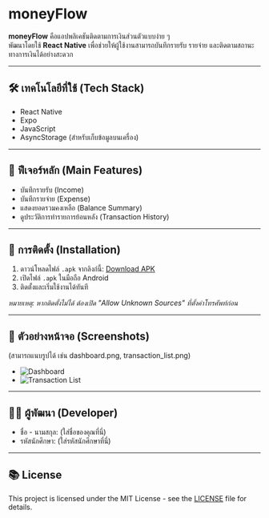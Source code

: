 # moneyFlow

**moneyFlow** คือแอปพลิเคชันติดตามการเงินส่วนตัวแบบง่าย ๆ  
พัฒนาโดยใช้ **React Native** เพื่อช่วยให้ผู้ใช้งานสามารถบันทึกรายรับ รายจ่าย และติดตามสถานะทางการเงินได้อย่างสะดวก

---

## 🛠 เทคโนโลยีที่ใช้ (Tech Stack)
- React Native
- Expo
- JavaScript
- AsyncStorage (สำหรับเก็บข้อมูลบนเครื่อง)

---

## 📱 ฟีเจอร์หลัก (Main Features)
- บันทึกรายรับ (Income)
- บันทึกรายจ่าย (Expense)
- แสดงยอดรวมคงเหลือ (Balance Summary)
- ดูประวัติการทำรายการย้อนหลัง (Transaction History)

---

## 📲 การติดตั้ง (Installation)

1. ดาวน์โหลดไฟล์ `.apk` จากลิงก์นี้: [Download APK](ใส่ลิงก์ที่นี่)
2. เปิดไฟล์ `.apk` ในมือถือ Android
3. ติดตั้งและเริ่มใช้งานได้ทันที

*หมายเหตุ: หากติดตั้งไม่ได้ ต้องเปิด "Allow Unknown Sources" ที่ตั้งค่าโทรศัพท์ก่อน*

---

## 📸 ตัวอย่างหน้าจอ (Screenshots)

(สามารถแนบรูปได้ เช่น dashboard.png, transaction_list.png)

- ![Dashboard](screenshots/dashboard.png)
- ![Transaction List](screenshots/transaction_list.png)

---

## 👨‍💻 ผู้พัฒนา (Developer)
- ชื่อ - นามสกุล: (ใส่ชื่อของคุณที่นี่)
- รหัสนักศึกษา: (ใส่รหัสนักศึกษาที่นี่)

---

## 📚 License
This project is licensed under the MIT License - see the [LICENSE](LICENSE) file for details.
